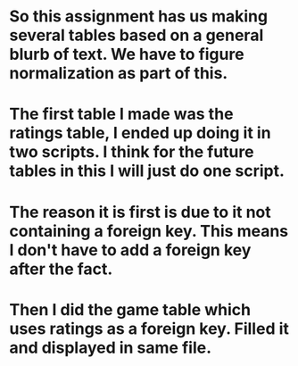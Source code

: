 # So this assignment has us making several tables based on a general blurb of text. We have to figure normalization as part of this.

# The first table I made was the ratings table, I ended up doing it in two scripts. I think for the future tables in this I will just do one script.
# The reason it is first is due to it not containing a foreign key. This means I don't have to add a foreign key after the fact.
# Then I did the game table which uses ratings as a foreign key. Filled it and displayed in same file.
